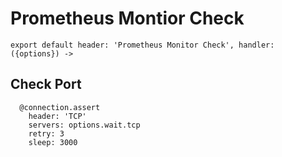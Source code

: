 
# Prometheus Montior Check

    export default header: 'Prometheus Monitor Check', handler: ({options}) ->

## Check Port

      @connection.assert
        header: 'TCP'
        servers: options.wait.tcp
        retry: 3
        sleep: 3000
